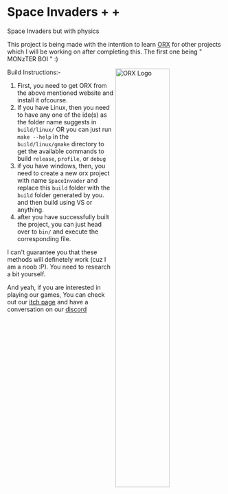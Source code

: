 # Space Invaders + +
Space Invaders but with physics


This project is being made with the intention to learn [ORX](https://orx-project.org/) for other projects which I will be working on after completing this.
The first one being " MONzTER BOI " :)

<img src=https://github.com/iMADi-ARCH/SpaceInvadersPlusPlus/blob/master/data/texture/logo.png width=50% align="right" alt="ORX Logo">

Build Instructions:-
1) First, you need to get ORX from the above mentioned website and install it ofcourse.
2) If you have Linux, then you need to have any one of the ide(s) as the folder name suggests in `build/linux/` OR you can just run `make --help` in the `build/linux/gmake` directory to get the available commands to build `release`, `profile`, or `debug` 
3) if you have windows, then, you need to create a new orx project with name `SpaceInvader` and replace this `build` folder with the `build` folder generated by you. and then build using VS or anything.
4) after you have successfully built the project, you can just head over to `bin/` and execute the corresponding file.

I can't guarantee you that these methods will definetely work (cuz I am a noob :P). You need to research a bit yourself.

And yeah, if you are interested in playing our games, You can check out our [itch page](https://monzter-games.itch.io/) and have a conversation on our [discord](https://discord.gg/JWsuCXSwnp)
